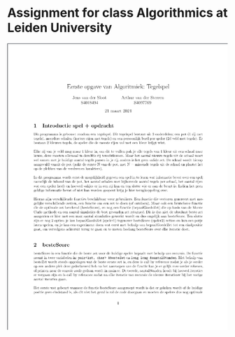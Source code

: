 # Assignment for class Algorithmics at Leiden University
[![Paper](https://github.com/MPRoses/Algorithmics_Assignment1/blob/master/verslag.png)](https://github.com/MPRoses/Algorithmics_Assignment1/blob/master/verslag.pdf)
